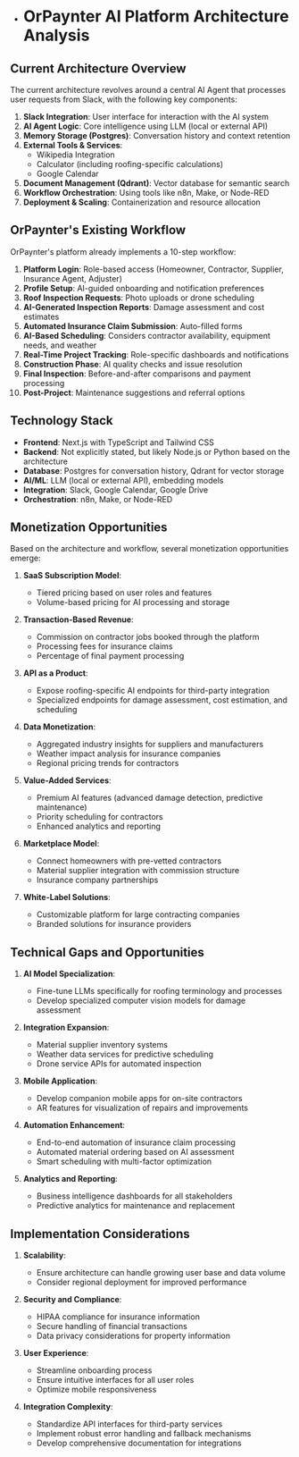 * # OrPaynter AI Platform Architecture Analysis

## Current Architecture Overview

The current architecture revolves around a central AI Agent that processes user requests from Slack, with the following key components:

1. **Slack Integration**: User interface for interaction with the AI system
2. **AI Agent Logic**: Core intelligence using LLM (local or external API)
3. **Memory Storage (Postgres)**: Conversation history and context retention
4. **External Tools & Services**:
   - Wikipedia Integration
   - Calculator (including roofing-specific calculations)
   - Google Calendar
5. **Document Management (Qdrant)**: Vector database for semantic search
6. **Workflow Orchestration**: Using tools like n8n, Make, or Node-RED
7. **Deployment & Scaling**: Containerization and resource allocation

## OrPaynter's Existing Workflow

OrPaynter's platform already implements a 10-step workflow:

1. **Platform Login**: Role-based access (Homeowner, Contractor, Supplier, Insurance Agent, Adjuster)
2. **Profile Setup**: AI-guided onboarding and notification preferences
3. **Roof Inspection Requests**: Photo uploads or drone scheduling
4. **AI-Generated Inspection Reports**: Damage assessment and cost estimates
5. **Automated Insurance Claim Submission**: Auto-filled forms
6. **AI-Based Scheduling**: Considers contractor availability, equipment needs, and weather
7. **Real-Time Project Tracking**: Role-specific dashboards and notifications
8. **Construction Phase**: AI quality checks and issue resolution
9. **Final Inspection**: Before-and-after comparisons and payment processing
10. **Post-Project**: Maintenance suggestions and referral options

## Technology Stack

- **Frontend**: Next.js with TypeScript and Tailwind CSS
- **Backend**: Not explicitly stated, but likely Node.js or Python based on the architecture
- **Database**: Postgres for conversation history, Qdrant for vector storage
- **AI/ML**: LLM (local or external API), embedding models
- **Integration**: Slack, Google Calendar, Google Drive
- **Orchestration**: n8n, Make, or Node-RED

## Monetization Opportunities

Based on the architecture and workflow, several monetization opportunities emerge:

1. **SaaS Subscription Model**:
   - Tiered pricing based on user roles and features
   - Volume-based pricing for AI processing and storage

2. **Transaction-Based Revenue**:
   - Commission on contractor jobs booked through the platform
   - Processing fees for insurance claims
   - Percentage of final payment processing

3. **API as a Product**:
   - Expose roofing-specific AI endpoints for third-party integration
   - Specialized endpoints for damage assessment, cost estimation, and scheduling

4. **Data Monetization**:
   - Aggregated industry insights for suppliers and manufacturers
   - Weather impact analysis for insurance companies
   - Regional pricing trends for contractors

5. **Value-Added Services**:
   - Premium AI features (advanced damage detection, predictive maintenance)
   - Priority scheduling for contractors
   - Enhanced analytics and reporting

6. **Marketplace Model**:
   - Connect homeowners with pre-vetted contractors
   - Material supplier integration with commission structure
   - Insurance company partnerships

7. **White-Label Solutions**:
   - Customizable platform for large contracting companies
   - Branded solutions for insurance providers

## Technical Gaps and Opportunities

1. **AI Model Specialization**:
   - Fine-tune LLMs specifically for roofing terminology and processes
   - Develop specialized computer vision models for damage assessment

2. **Integration Expansion**:
   - Material supplier inventory systems
   - Weather data services for predictive scheduling
   - Drone service APIs for automated inspection

3. **Mobile Application**:
   - Develop companion mobile apps for on-site contractors
   - AR features for visualization of repairs and improvements

4. **Automation Enhancement**:
   - End-to-end automation of insurance claim processing
   - Automated material ordering based on AI assessment
   - Smart scheduling with multi-factor optimization

5. **Analytics and Reporting**:
   - Business intelligence dashboards for all stakeholders
   - Predictive analytics for maintenance and replacement

## Implementation Considerations

1. **Scalability**:
   - Ensure architecture can handle growing user base and data volume
   - Consider regional deployment for improved performance

2. **Security and Compliance**:
   - HIPAA compliance for insurance information
   - Secure handling of financial transactions
   - Data privacy considerations for property information

3. **User Experience**:
   - Streamline onboarding process
   - Ensure intuitive interfaces for all user roles
   - Optimize mobile responsiveness

4. **Integration Complexity**:
   - Standardize API interfaces for third-party services
   - Implement robust error handling and fallback mechanisms
   - Develop comprehensive documentation for integrations
